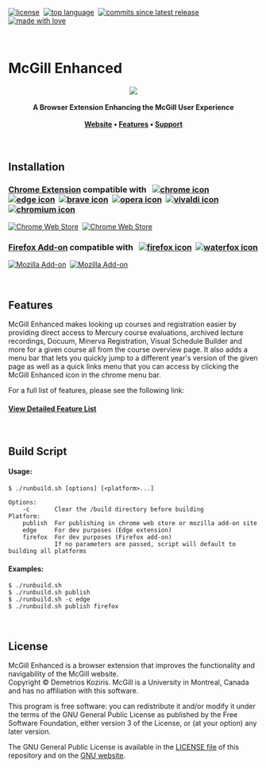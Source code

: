[![license](https://img.shields.io/github/license/demetrios-koziris/mcgillenhanced.svg?style=flat-square)](https://github.com/demetrios-koziris/McGillEnhanced/blob/master/LICENSE.txt)&nbsp;
[![top language](https://img.shields.io/github/languages/top/demetrios-koziris/McGillEnhanced.svg?style=flat-square)](https://github.com/demetrios-koziris/McGillEnhanced)&nbsp;
[![commits since latest release](https://img.shields.io/github/commits-since/demetrios-koziris/McGillEnhanced/latest.svg?style=flat-square)](https://github.com/demetrios-koziris/McGillEnhanced/releases)&nbsp;
[![made with love](https://img.shields.io/badge/made%20with-%E2%9D%A4-brightgreen.svg?style=flat-square&color=ED1B2F)](https://github.com/demetrios-koziris)


<br>

# McGill Enhanced

<h4 align="center">
  <img src="https://raw.githubusercontent.com/demetrios-koziris/McGillEnhanced/master/src/icons/mcgill-128.png">
  <br><br>
  A Browser Extension Enhancing the McGill User Experience
  <br><br>
  <a href="http://demetrios-koziris.github.io/McGillEnhanced">Website</a>
  • <a href="https://demetrios-koziris.github.io/McGillEnhanced/features">Features</a>
  • <a href="https://demetrios-koziris.github.io/McGillEnhanced/support">Support</a>
</h4>


<br>

## Installation

### [Chrome Extension](https://chrome.google.com/webstore/detail/mcgill-enhanced/jlacaimkacnkhlcgapgakpklnibgfkde?hl=en) compatible with &nbsp;&nbsp;[![chrome icon](https://raw.githubusercontent.com/alrra/browser-logos/master/src/chrome/chrome_24x24.png)](https://www.google.com/chrome/)&nbsp;&nbsp;[![edge icon](https://raw.githubusercontent.com/alrra/browser-logos/master/src/edge/edge_24x24.png)](https://www.microsoft.com/en-us/edge)&nbsp;&nbsp;[![brave icon](https://raw.githubusercontent.com/alrra/browser-logos/master/src/brave/brave_24x24.png)](https://brave.com/)&nbsp;&nbsp;[![opera icon](https://raw.githubusercontent.com/alrra/browser-logos/master/src/opera/opera_24x24.png)](https://www.opera.com/)&nbsp;&nbsp;[![vivaldi icon](https://raw.githubusercontent.com/alrra/browser-logos/master/src/vivaldi/vivaldi_24x24.png)](https://vivaldi.com/)&nbsp;&nbsp;[![chromium icon](https://raw.githubusercontent.com/alrra/browser-logos/master/src/chromium/chromium_24x24.png)](https://download-chromium.appspot.com/)

[![Chrome Web Store](https://img.shields.io/chrome-web-store/v/jlacaimkacnkhlcgapgakpklnibgfkde.svg?style=flat-square&logo=google-chrome&logoColor=white)](https://chrome.google.com/webstore/detail/mcgill-enhanced/jlacaimkacnkhlcgapgakpklnibgfkde?hl=en)&nbsp;
[![Chrome Web Store](https://img.shields.io/chrome-web-store/users/jlacaimkacnkhlcgapgakpklnibgfkde.svg?style=flat-square&logo=&logoColor=white&label=total%20weekly%20users)](https://chrome.google.com/webstore/detail/mcgill-enhanced/jlacaimkacnkhlcgapgakpklnibgfkde?hl=en)&nbsp;

### [Firefox Add-on](https://addons.mozilla.org/en-US/firefox/addon/mcgillenhanced/) compatible with &nbsp;&nbsp;[![firefox icon](https://raw.githubusercontent.com/alrra/browser-logos/master/src/firefox/firefox_24x24.png)](https://www.mozilla.org/en-US/firefox/new/?v=b)&nbsp;&nbsp;[![waterfox icon](https://raw.githubusercontent.com/alrra/browser-logos/48.0.4/src/waterfox/waterfox_24x24.png)](https://www.waterfoxproject.org/en-US/)
 
[![Mozilla Add-on](https://img.shields.io/amo/v/mcgillenhanced.svg?style=flat-square&logo=firefox-browser&logoColor=white)](https://addons.mozilla.org/en-US/firefox/addon/mcgillenhanced/)&nbsp;
[![Mozilla Add-on](https://img.shields.io/amo/users/mcgillenhanced.svg?style=flat-square&logo=&logoColor=white&label=avg%20daily%20users)](https://addons.mozilla.org/en-US/firefox/addon/mcgillenhanced/)&nbsp;


<br>

## Features

McGill Enhanced makes looking up courses and registration easier by providing direct access to Mercury course evaluations, archived lecture recordings, Docuum, Minerva Registration, Visual Schedule Builder and more for a given course all from the course overview page. It also adds a menu bar that lets you quickly jump to a different year's version of the given page as well as a quick links menu that you can access by clicking the McGill Enhanced icon in the chrome menu bar. 

For a full list of features, please see the following link:
#### [View Detailed Feature List](http://demetrios-koziris.github.io/McGillEnhanced/features)


<br>

## Build Script

#### Usage:  
```
$ ./runbuild.sh [options] [<platform>...]
```
```
Options:
    -c       Clear the /build directory before building  
Platform:
    publish  For publishing in chrome web store or mozilla add-on site
    edge     For dev purposes (Edge extension)
    firefox  For dev purposes (Firefox add-on)
             If no parameters are passed, script will default to building all platforms
```
#### Examples:
```
$ ./runbuild.sh
$ ./runbuild.sh publish  
$ ./runbuild.sh -c edge  
$ ./runbuild.sh publish firefox  
```


<br>

## License

McGill Enhanced is a browser extension that improves the functionality and navigability of the McGill website.  
Copyright © Demetrios Koziris. McGill is a University in Montreal, Canada and has no affiliation with this software.

This program is free software: you can redistribute it and/or modify it under the terms of the GNU General Public License 
as published by the Free Software Foundation, either version 3 of the License, or (at your option) any later version.

The GNU General Public License is available in the [LICENSE file](https://github.com/demetrios-koziris/McGillEnhanced/blob/master/LICENSE.txt) of this repository and on the [GNU website](https://www.gnu.org/licenses/gpl-3.0.html).

